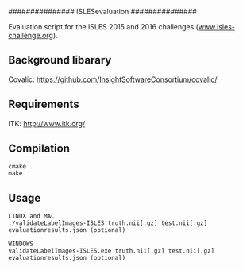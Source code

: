 ###############
ISLESevaluation
###############

Evaluation script for the ISLES 2015 and 2016 challenges (www.isles-challenge.org).

Background libarary
-------------------
Covalic: https://github.com/InsightSoftwareConsortium/covalic/

Requirements
------------
ITK: http://www.itk.org/

Compilation
-----------
```
cmake .
make
```

Usage
-----
```
LINUX and MAC
./validateLabelImages-ISLES truth.nii[.gz] test.nii[.gz] evaluationresults.json (optional)

WINDOWS
validateLabelImages-ISLES.exe truth.nii[.gz] test.nii[.gz] evaluationresults.json (optional)

```
